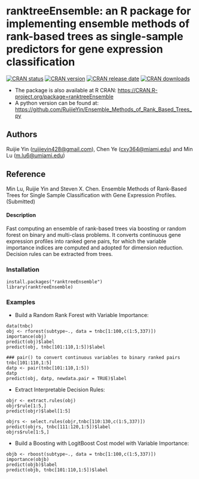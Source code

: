 # ranktreeEnsemble: an R package for implementing ensemble methods of rank-based trees as single-sample predictors for gene expression classification 
<!-- badges: start -->
[![CRAN status](https://badges.cranchecks.info/worst/metavcov.svg)](https://cran.r-project.org/web/checks/check_results_ranktreeEnsemble.html)
[![CRAN version](https://www.r-pkg.org/badges/version/ranktreeEnsemble)](https://cran.r-project.org/web/packages/ranktreeEnsemble/index.html)
[![CRAN release date](https://www.r-pkg.org/badges/last-release/ranktreeEnsemble)](https://cran.r-project.org/web/packages/ranktreeEnsemble/index.html)
[![CRAN downloads](https://cranlogs.r-pkg.org/badges/ranktreeEnsemble)](https://cran.r-project.org/web/packages/ranktreeEnsemble/index.html)
<!-- badges: end -->
* The package is also available at R CRAN: https://CRAN.R-project.org/package=ranktreeEnsemble
* A python version can be found at: https://github.com/RuijieYin/Ensemble_Methods_of_Rank_Based_Trees_py

## Authors
Ruijie Yin (ruijieyin428@gmail.com), Chen Ye (cxy364@miami.edu) and Min Lu (m.lu6@umiami.edu)

## Reference
Min Lu, Ruijie Yin and Steven X. Chen. Ensemble Methods of Rank-Based Trees for Single Sample Classification with Gene Expression Profiles. (Submitted)

#### Description
Fast computing an ensemble of rank-based trees via boosting or random forest on binary and multi-class problems. It converts continuous gene expression profiles into ranked gene pairs, for which the variable importance indices are computed and adopted for dimension reduction. Decision rules can be extracted from trees. 

### Installation
```
install.packages("ranktreeEnsemble")
library(ranktreeEnsemble)
```
### Examples

* Build a Random Rank Forest with Variable Importance:
```
data(tnbc)
obj <- rforest(subtype~., data = tnbc[1:100,c(1:5,337)])
importance(obj)
predict(obj)$label
predict(obj, tnbc[101:110,1:5])$label

### pair() to convert continuous variables to binary ranked pairs
tnbc[101:110,1:5]
datp <- pair(tnbc[101:110,1:5])
datp
predict(obj, datp, newdata.pair = TRUE)$label
```

* Extract Interpretable Decision Rules:
```
objr <- extract.rules(obj)
objr$rule[1:5,]
predict(objr)$label[1:5]

objrs <- select.rules(objr,tnbc[110:130,c(1:5,337)])
predict(objrs, tnbc[111:120,1:5])$label
objrs$rule[1:5,]
```

* Build a Boosting with LogitBoost Cost model with Variable Importance:
```
objb <- rboost(subtype~., data = tnbc[1:100,c(1:5,337)])
importance(objb)
predict(objb)$label
predict(objb, tnbc[101:110,1:5])$label
```
  
